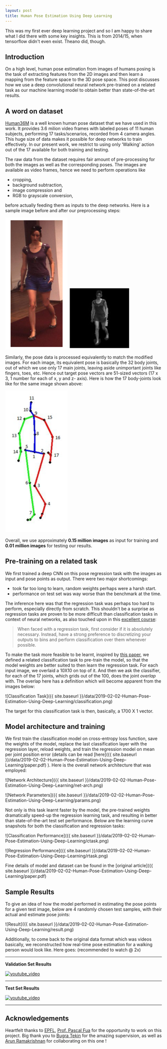 ```yaml
---
layout: post
title: Human Pose Estimation Using Deep Learning
---
```


This was my first ever deep learning project and so I am happy to share what I did there 
with some key insights. This is from 2014/15, when tensorflow didn't even exist. 
Theano did, though. 

## Introduction

On a high level, human pose estimation from images of humans posing is the task of 
extracting features from the 2D images and then learn a mapping from the feature space 
to the 3D pose space. This post discusses how we use a deep convolutional neural network 
pre-trained on a related task as our machine learning model to obtain better than 
state-of-the-art results.

## A word on dataset

[Human36M](http://vision.imar.ro/human3.6m/description.php) is a well known human pose
dataset that we have used in this work. It provides 3.6 milion video frames with labeled 
poses of 11 human subjects, performing 17 tasks/scenarios, recorded from 4 camera angles. 
This huge size of data makes it possible for deep networks to train effectively. In our 
present work, we restrict to using only ‘Walking’ action out of the 17 available for both 
training and testing. 

The raw data from the dataset requires fair amount of pre-processing for both the images 
as well as the corresponding poses. The images are available as video frames, hence we 
need to perform operations like 

- cropping, 
- background subtraction, 
- image compression and 
- RGB to grayscale conversion,
 
 before actually feeding them as inputs to the deep networks. Here is a sample image 
 before and after our preprocessing steps: 

 <img src="/data/2019-02-02-Human-Pose-Estimation-Using-Deep-Learning/raw-image.png" alt="drawing" width="200" title="Before">

 <img src="/data/2019-02-02-Human-Pose-Estimation-Using-Deep-Learning/processed-image.png" alt="drawing" width="200" title="After">


 Similarly, the pose data is processed equivalently to match the modified images. For each
  image, its equivalent pose 
 is basically the 32 body joints, out of which we use only 17 main joints, leaving aside 
 unimportant joints like fingers, toes, etc. Hence out target pose vectors are 51-sized 
 vectors (17 x 3, 1 number for each of x, y and z- axis). Here is how the 17 body-joints
 look like for the same image shown above:
 
  <img src="/data/2019-02-02-Human-Pose-Estimation-Using-Deep-Learning/pose.png" alt="drawing" width="200" title="Pose Joints">
    
 Overall, we use approximately 
 **0.15 million images** as input for training and **0.01 million images** for testing 
 our results.

## Pre-training on a related task

We first trained a deep CNN on this pose regression task with the images as input and pose
points as output. There were two major shortcomings:

- took far too long to learn, random weights perhaps were a harsh start.
- performance on test set was way worse than the benchmark at the time.

The inference here was that the regression task was perhaps too hard to perform, especially
directly from scratch. This shouldn't be a surprise as regression tasks are proven to
 be more difficult than classification tasks in context of neural networks, as also
  touched upon in this [excellent course](http://cs231n.github.io/neural-networks-2/):
 
 >When faced with a regression task, first consider if it is absolutely necessary. 
 Instead, have a strong preference to discretizing your outputs to bins and perform 
 classification over them whenever possible.
 
To make the task more feasible to be learnt, inspired by
[this paper](http://visal.cs.cityu.edu.hk/static/pubs/conf/accv14-3dposecnn.pdf),
we defined a related classification task to pre-train the model, so that the model
weights are better suited to then learn the regression task. For each input image,
we overlaid a 10X10 on top of it. And then we ask the classifier, for each of the
 17 joints, which grids out of the 100, does the joint *overlap* with. The overlap
 here has a definition which will become apparent from the images below:
 
![Classification Task]({{ site.baseurl }}/data/2019-02-02-Human-Pose-Estimation-Using-Deep-Learning/classification.png)
   
The target for this classification task is then, basically, a 1700 X 1 vector. 


## Model architecture and training

We first train the classification model on cross-entropy loss function, save the 
weights of the model, replace the last classification layer with the regression layer, 
reload weights, and train the regression model on mean per joint position error (details
can be read 
[here]({{ site.baseurl }}/data/2019-02-02-Human-Pose-Estimation-Using-Deep-Learning/paper.pdf) ). 
Here is the overall network architecture that was
 employed:
 
 ![Network Architecture]({{ site.baseurl }}/data/2019-02-02-Human-Pose-Estimation-Using-Deep-Learning/net-arch.png)
 
 ![Network Parameters]({{ site.baseurl }}/data/2019-02-02-Human-Pose-Estimation-Using-Deep-Learning/params.png)
 
 Not only is this task learnt faster by the model, the pre-trained weights dramatically speed-up 
the regression learning task, and resulting in better than state-of-the-art test set
performance. Below are the learning curve snapshots for both the classification and 
regression tasks:
 
 ![Classification Performance]({{ site.baseurl }}/data/2019-02-02-Human-Pose-Estimation-Using-Deep-Learning/ctask.png)
 
 ![Regression Performance]({{ site.baseurl }}/data/2019-02-02-Human-Pose-Estimation-Using-Deep-Learning/rtask.png)
 

Fine details of model and dataset can be found in the 
[original article]({{ site.baseurl }}/data/2019-02-02-Human-Pose-Estimation-Using-Deep-Learning/paper.pdf)


## Sample Results

To give an idea of how the model performed in estimating the pose points for a given
test image, below are 4 randomly chosen test samples, with their actual and estimate
pose joints:

![Result]({{ site.baseurl }}/data/2019-02-02-Human-Pose-Estimation-Using-Deep-Learning/result.png)


Additionally, to come back to the original data format which was videos basically,
we reconstructed how real-time pose estimation for a walking person would look like.
Here goes: (recommended to watch @ 2x)


-----

**Validation Set Results**


[![youtube_video](https://img.youtube.com/vi/9H9N0Xu3AtQ/0.jpg)](https://youtu.be/9H9N0Xu3AtQ)

-----
**Test Set Results**


[![youtube_video](https://img.youtube.com/vi/tNw5gCw9ygs/0.jpg)](https://youtu.be/tNw5gCw9ygs)

------
 

## Acknowledgements

Heartfelt thanks to [EPFL](https://www.epfl.ch/en/home/), [Prof. Pascal Fua](https://people.epfl.ch/pascal.fua/bio?lang=en) for the opportunity to work on this project.
Big thank you to [Bugra Tekin](https://www.linkedin.com/in/bugratekin/) for the amazing supervision, as well as [Arun Ramakrishnan](https://www.linkedin.com/in/arunbalajeev/)
for collaborating on this one !
